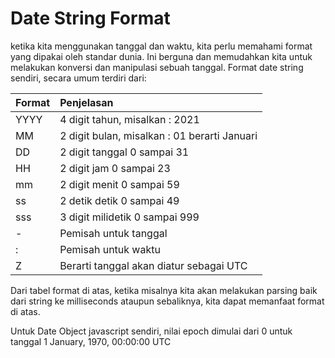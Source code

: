 # Date String Format

ketika kita menggunakan tanggal dan waktu, kita perlu memahami format yang dipakai oleh standar dunia. Ini berguna dan memudahkan kita untuk melakukan konversi dan manipulasi sebuah tanggal. Format date string sendiri, secara umum terdiri dari:

| Format | Penjelasan |
| :--- | :--- |
| YYYY | 4 digit tahun, misalkan : 2021 |
| MM | 2 digit bulan, misalkan : 01 berarti Januari |
| DD | 2 digit tanggal 0 sampai 31 |
| HH | 2 digit jam 0 sampai 23 |
| mm | 2 digit menit 0 sampai 59 |
| ss | 2 detik detik 0 sampai 49 |
| sss | 3 digit milidetik 0 sampai 999 |
| - | Pemisah untuk tanggal |
| : | Pemisah untuk waktu |
| Z | Berarti tanggal akan diatur sebagai UTC |

Dari tabel format di atas, ketika misalnya kita akan melakukan parsing baik dari string ke milliseconds ataupun sebaliknya, kita dapat memanfaat format di atas.

Untuk Date Object javascript sendiri, nilai epoch dimulai dari 0 untuk tanggal 1 January, 1970, 00:00:00 UTC

